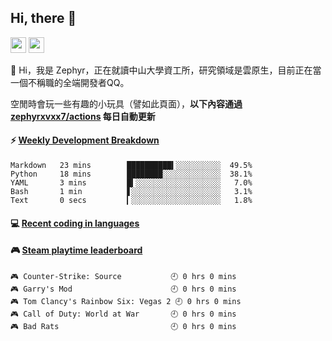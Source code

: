 <!--
**zephyrxvxx7/zephyrxvxx7** is a ✨ _special_ ✨ repository because its `README.md` (this file) appears on your GitHub profile.

Here are some ideas to get you started:

- 🔭 I’m currently working on ...
- 🌱 I’m currently learning ...
- 👯 I’m looking to collaborate on ...
- 🤔 I’m looking for help with ...
- 💬 Ask me about ...
- 📫 How to reach me: ...
- 😄 Pronouns: ...
- ⚡ Fun fact: ...
-->

## Hi, there 👋

<a href="https://www.instagram.com/zephyrxvxx7/"><img src="https://img.shields.io/badge/instagram-3f729b?&style=for-the-badge&logo=instagram&logoColor=white" height=25></a>
<a href="https://zephyrxvxx7.ninja/"><img src="https://img.shields.io/badge/blog-gray?&style=for-the-badge&logo=hexo&logoColor=white" height=25></a>

👋 Hi，我是 Zephyr，正在就讀中山大學資工所，研究領域是雲原生，目前正在當一個不稱職的全端開發者QQ。

空閒時會玩一些有趣的小玩具（譬如此頁面），**以下內容通過 <a href="https://github.com/zephyrxvxx7/zephyrxvxx7/actions" target="_blank">zephyrxvxx7/actions</a> 每日自動更新**

#### ⚡ [Weekly Development Breakdown](https://gist.github.com/zephyrxvxx7/ee1787313f0772b51494d051b5edde7f)

<!-- code_time start -->

```text
Markdown   23 mins        ██████████▍░░░░░░░░░░  49.5%
Python     18 mins        ████████░░░░░░░░░░░░░  38.1%
YAML       3 mins         █▍░░░░░░░░░░░░░░░░░░░   7.0%
Bash       1 min          ▋░░░░░░░░░░░░░░░░░░░░   3.1%
Text       0 secs         ▎░░░░░░░░░░░░░░░░░░░░   1.8%
```

<!-- code_time end -->

#### 💻 [Recent coding in languages](https://gist.github.com/zephyrxvxx7/08c5ff0fead26978490fef5d749f43ea)

<!-- code_diff start -->
<!-- code_diff end -->

#### 🎮 [Steam playtime leaderboard](https://gist.github.com/zephyrxvxx7/2a4455df8fbc9c02d726d13ac2dc97ca)

<!-- steam_time start -->

```text
🎮 Counter-Strike: Source           🕘 0 hrs 0 mins
🎮 Garry's Mod                      🕘 0 hrs 0 mins
🎮 Tom Clancy's Rainbow Six: Vegas 2 🕘 0 hrs 0 mins
🎮 Call of Duty: World at War       🕘 0 hrs 0 mins
🎮 Bad Rats                         🕘 0 hrs 0 mins
```

<!-- steam_time end -->